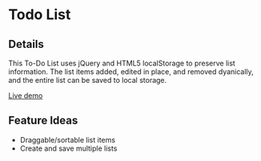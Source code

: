 # Todo List

## Details

This To-Do List uses jQuery and HTML5 localStorage to preserve list information. The list items added, edited in place, and removed dyanically, and the entire list can be saved to local storage.

[Live demo](https://mbwatson.github.io/todoList)

## Feature Ideas

* Draggable/sortable list items
* Create and save multiple lists